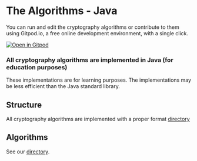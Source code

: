 # The Algorithms - Java

You can run and edit the cryptography algorithms or contribute to them using Gitpod.io, a free online development environment, with a single click.

[![Open in Gitpod](https://gitpod.io/button/open-in-gitpod.svg)](https://e733c81b-7403-48df-aa13-4e27b05fbdca.ws-us02.gitpod.io/#/workspace/JAVA)


### All cryptography algorithms are implemented in Java (for education purposes)
These implementations are for learning purposes. The implementations may be less efficient than the Java standard library.

## Structure
All cryptography algorithms are implemented with a proper format [directory](STRUCTURE.java)

## Algorithms
See our [directory](DIRECTORY.md).

